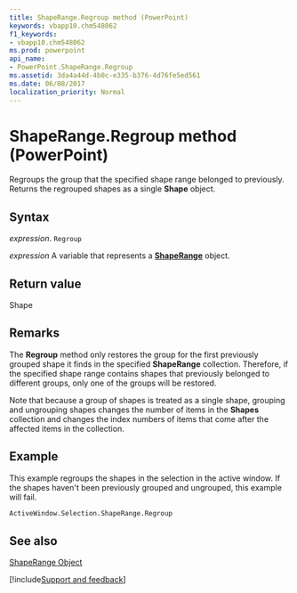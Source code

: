 ```yaml
---
title: ShapeRange.Regroup method (PowerPoint)
keywords: vbapp10.chm548062
f1_keywords:
- vbapp10.chm548062
ms.prod: powerpoint
api_name:
- PowerPoint.ShapeRange.Regroup
ms.assetid: 3da4a44d-4b0c-e335-b376-4d76fe5ed561
ms.date: 06/08/2017
localization_priority: Normal
---
```



# ShapeRange.Regroup method (PowerPoint)

Regroups the group that the specified shape range belonged to previously. Returns the regrouped shapes as a single  **Shape** object.


## Syntax

_expression_. `Regroup`

 _expression_ A variable that represents a **[ShapeRange](PowerPoint.ShapeRange.md)** object.


## Return value

Shape


## Remarks

The  **Regroup** method only restores the group for the first previously grouped shape it finds in the specified **ShapeRange** collection. Therefore, if the specified shape range contains shapes that previously belonged to different groups, only one of the groups will be restored.

Note that because a group of shapes is treated as a single shape, grouping and ungrouping shapes changes the number of items in the  **Shapes** collection and changes the index numbers of items that come after the affected items in the collection.


## Example

This example regroups the shapes in the selection in the active window. If the shapes haven't been previously grouped and ungrouped, this example will fail.


```vb
ActiveWindow.Selection.ShapeRange.Regroup
```


## See also


[ShapeRange Object](PowerPoint.ShapeRange.md)

[!include[Support and feedback](~/includes/feedback-boilerplate.md)]